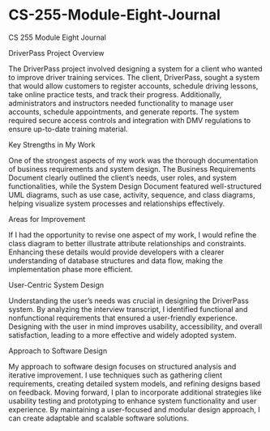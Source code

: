 # CS-255-Module-Eight-Journal
CS 255 Module Eight Journal

DriverPass Project Overview

The DriverPass project involved designing a system for a client who wanted to improve driver training services. The client, DriverPass, sought a system that would allow customers to register accounts, schedule driving lessons, take online practice tests, and track their progress. Additionally, administrators and instructors needed functionality to manage user accounts, schedule appointments, and generate reports. The system required secure access controls and integration with DMV regulations to ensure up-to-date training material.

Key Strengths in My Work

One of the strongest aspects of my work was the thorough documentation of business requirements and system design. The Business Requirements Document clearly outlined the client’s needs, user roles, and system functionalities, while the System Design Document featured well-structured UML diagrams, such as use case, activity, sequence, and class diagrams, helping visualize system processes and relationships effectively.

Areas for Improvement

If I had the opportunity to revise one aspect of my work, I would refine the class diagram to better illustrate attribute relationships and constraints. Enhancing these details would provide developers with a clearer understanding of database structures and data flow, making the implementation phase more efficient.

User-Centric System Design

Understanding the user’s needs was crucial in designing the DriverPass system. By analyzing the interview transcript, I identified functional and nonfunctional requirements that ensured a user-friendly experience. Designing with the user in mind improves usability, accessibility, and overall satisfaction, leading to a more effective and widely adopted system.

Approach to Software Design

My approach to software design focuses on structured analysis and iterative improvement. I use techniques such as gathering client requirements, creating detailed system models, and refining designs based on feedback. Moving forward, I plan to incorporate additional strategies like usability testing and prototyping to enhance system functionality and user experience. By maintaining a user-focused and modular design approach, I can create adaptable and scalable software solutions.
